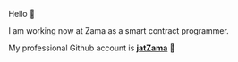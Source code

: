 Hello 👋

I am working now at Zama as a smart contract programmer. 

My professional Github account is **[jatZama](https://github.com/jatZama)** 🐧
